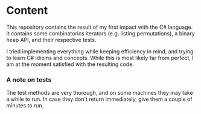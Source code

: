 # Content

This repository contains the result of my first impact with the C# language.
It contains some combinatorics iterators (e.g. listing permutations),
a binary heap API, and their respective tests.

I tried implementing everything while keeping efficiency in mind,
and trying to learn C# idioms and concepts. While this is most likely far
from perfect, I am at the moment satisfied with the resulting code.

### A note on tests

The test methods are very thorough, and on some machines they may take
a while to run. In case they don't return immediately, give them
a couple of minutes to run.
